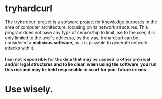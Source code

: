 # tryhardcurl

<p>The tryhardcurl project is a software project for knowledge purposes in the area of ​​computer architecture, focusing on its network structures.
This program does not have any type of censorship to limit use to the user, it is only limited to the user's ethics,so, by the way, tryhardcurl can be considered a <strong>malicious software</strong>, as it is possible to generate network attacks with it.
<br>
  <h4>
  I am not responsible for the data that may be caused to other physical and/or legal structures and to be clear, when using the software, you run this risk and may be held responsible in court for your future crimes.
    </h4>
</p>
<h1>Use wisely.</h1>
